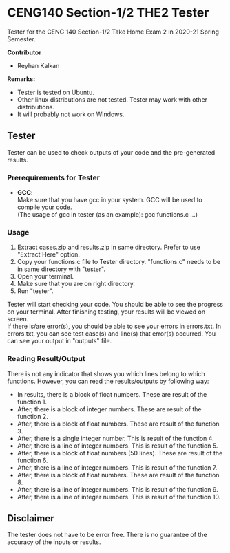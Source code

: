 # CENG140 Section-1/2 THE2 Tester

Tester for the CENG 140 Section-1/2 Take Home Exam 2 in 2020-21 Spring Semester.

**Contributor**
- Reyhan Kalkan 
  
**Remarks:** 
- Tester is tested on Ubuntu. 
- Other linux distributions are not tested. Tester may work with other distributions.
- It will probably not work on Windows.


## Tester

Tester can be used to check outputs of your code and the pre-generated results.

### Prerequirements for Tester
- **GCC**:  
	Make sure that you have gcc in your system. GCC will be used to compile your code.  
  (The usage of gcc in tester (as an example): gcc functions.c ...)

### Usage
1. Extract cases.zip and results.zip in same directory.
	Prefer to use "Extract Here" option.
2. Copy your functions.c file to Tester directory.
	"functions.c" needs to be in same directory with "tester".
3. Open your terminal.
4. Make sure that you are on right directory.
5. Run "tester".

Tester will start checking your code. You should be able to see the progress on your terminal. After finishing testing, your results will be viewed on screen.  
If there is/are error(s), you should be able to see your errors in errors.txt. In errors.txt, you can see test case(s) and line(s) that error(s) occurred. You can see your output in "outputs" file.

### Reading Result/Output
There is not any indicator that shows you which lines belong to which functions. However, you can read the results/outputs by following way:
- In results, there is a block of float numbers. These are result of the function 1.
- After, there is a block of integer numbers. These are result of the function 2.
- After, there is a block of float numbers. These are result of the function 3.
- After, there is a single integer number. This is result of the function 4.
- After, there is a line of integer numbers. This is result of the function 5.
- After, there is a block of float numbers (50 lines). These are result of the function 6.
- After, there is a line of integer numbers. This is result of the function 7.
- After, there is a block of float numbers. These are result of the function 8.
- After, there is a line of integer numbers. This is result of the function 9.
- After, there is a line of integer numbers. This is result of the function 10.

## Disclaimer
The tester does not have to be error free. There is no guarantee of the accuracy of the inputs or results.